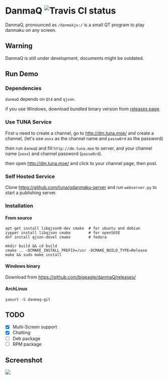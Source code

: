 # DanmaQ ![Travis CI status](https://travis-ci.org/hexchain/danmaQ.svg)

DanmaQ, pronounced as `/danmakju:/` is a small QT program to play danmaku on any screen.

## Warning

DanmaQ is still under development, documents might be outdated.

## Run Demo

### Dependencies

`danmaQ` depends on `Qt4` and `qjson`. 

if you use Windows, download bundled binary version from 
[releases page](https://github.com/bigeagle/danmaQ/releases/).

### Use TUNA Service

First u need to create a channel, go to http://dm.tuna.moe/ and create a channel, 
(let's use `ooxx` as the channel name and `passw0rd` as the password)

then run `danmaQ` and fill `http://dm.tuna.moe` to server, 
and your channel name (`ooxx`) and channel password (`passw0rd`). 

then open http://dm.tuna.moe/ and click to your channel page, then post.

### Self Hosted Service

Clone https://github.com/tuna/gdanmaku-server and run `webserver.py` to start a publishing server.

### Installation

#### From source

````
apt-get install libqjson0-dev cmake  # for ubuntu and debian
zypper install libqjson cmake        # for openSUSE
dnf install qjson-devel cmake        # fedora

mkdir build && cd build 
cmake .. -DCMAKE_INSTALL_PREFIX=/usr -DCMAKE_BUILD_TYPE=Release 
make && sudo make install
````

#### Windows binary

Download from https://github.com/bigeagle/danmaQ/releases/

#### ArchLinux

```
yaourt -S danmaq-git
```

## TODO

- [x] Multi-Screen support
- [x] Chatting
- [ ] Deb package
- [ ] RPM package

## Screenshot

![](https://raw.githubusercontent.com/bigeagle/danmaQ/master/screenshots/xiaowang.png)

